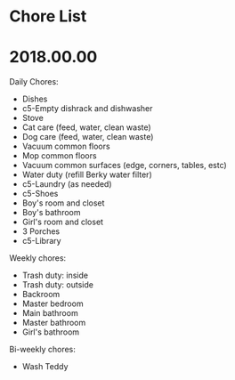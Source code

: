 # Chore List
# 2018.00.00



Daily Chores:
   * Dishes
   * c5-Empty dishrack and dishwasher
   * Stove
   * Cat care (feed, water, clean waste)
   * Dog care (feed, water, clean waste)
   * Vacuum common floors
   * Mop common floors
   * Vacuum common surfaces (edge, corners, tables, estc)
   * Water duty (refill Berky water filter)
   * c5-Laundry (as needed)
   * c5-Shoes
   * Boy's room and closet
   * Boy's bathroom
   * Girl's room and closet
   * 3 Porches
   * c5-Library




Weekly chores:
   * Trash duty: inside
   * Trash duty: outside
   * Backroom
   * Master bedroom
   * Main bathroom
   * Master bathroom
   * Girl's bathroom





Bi-weekly chores:
   * Wash Teddy
